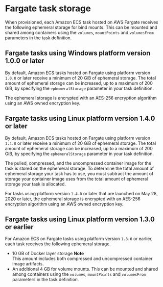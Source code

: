 # Fargate task storage<a name="fargate-task-storage"></a>

When provisioned, each Amazon ECS task hosted on AWS Fargate receives the following ephemeral storage for bind mounts\. This can be mounted and shared among containers using the `volumes`, `mountPoints` and `volumesFrom` parameters in the task definition\.

## Fargate tasks using Windows platform version 1\.0\.0 or later<a name="fargate-task-storage-pvws1"></a>

By default, Amazon ECS tasks hosted on Fargate using platform version `1.0.0` or later receive a minimum of 20 GiB of ephemeral storage\. The total amount of ephemeral storage can be increased, up to a maximum of 200 GiB, by specifying the `ephemeralStorage` parameter in your task definition\.

The ephemeral storage is encrypted with an AES\-256 encryption algorithm using an AWS owned encryption key\.

## Fargate tasks using Linux platform version 1\.4\.0 or later<a name="fargate-task-storage-pv14"></a>

By default, Amazon ECS tasks hosted on Fargate using platform version `1.4.0` or later receive a minimum of 20 GiB of ephemeral storage\. The total amount of ephemeral storage can be increased, up to a maximum of 200 GiB, by specifying the `ephemeralStorage` parameter in your task definition\.

The pulled, compressed, and the uncompressed container image for the task is stored on the ephemeral storage\. To determine the total amount of ephemeral storage your task has to use, you must subtract the amount of storage your container image uses from the total amount of ephemeral storage your task is allocated\.

For tasks using platform version `1.4.0` or later that are launched on May 28, 2020 or later, the ephemeral storage is encrypted with an AES\-256 encryption algorithm using an AWS owned encryption key\.

## Fargate tasks using Linux platform version 1\.3\.0 or earlier<a name="fargate-task-storage-pv13"></a>

For Amazon ECS on Fargate tasks using platform version `1.3.0` or earlier, each task receives the following ephemeral storage\.
+ 10 GB of Docker layer storage
**Note**  
This amount includes both compressed and uncompressed container image artifacts\.
+ An additional 4 GB for volume mounts\. This can be mounted and shared among containers using the `volumes`, `mountPoints` and `volumesFrom` parameters in the task definition\.